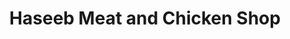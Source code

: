 ---
title: "Haseeb Meat and Chicken Shop"
url: /derby/haseeb-meat-and-chicken-shop/
shop: butcher
---